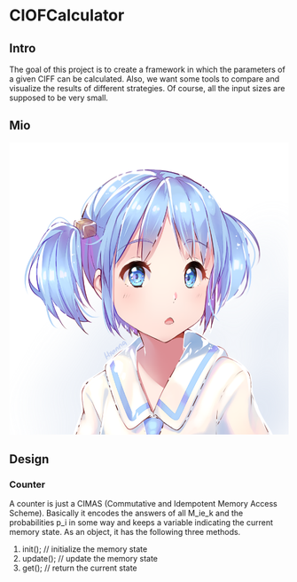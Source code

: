 # CIOFCalculator

## Intro
The goal of this project is to create a framework in which the parameters of a given CIFF can be calculated. Also, we want some tools to compare and visualize the results of different strategies. Of course, all the input sizes are supposed to be very small.

## Mio
![momo](mio.png)

## Design
### Counter
A counter is just a CIMAS (Commutative and Idempotent Memory Access Scheme). Basically it encodes the answers of all M_ie_k and the probabilities p_i in some way and keeps a variable indicating the current memory state. As an object, it has the following three methods.
1. init(); // initialize the memory state
2. update(); // update the memory state
3. get(); // return the current state

